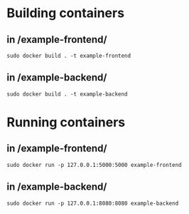 # Building containers

## in /example-frontend/
`sudo docker build . -t example-frontend`

## in /example-backend/
`sudo docker build . -t example-backend`

# Running containers

## in /example-frontend/
`sudo docker run -p 127.0.0.1:5000:5000 example-frontend`

## in /example-backend/
`sudo docker run -p 127.0.0.1:8080:8080 example-backend`